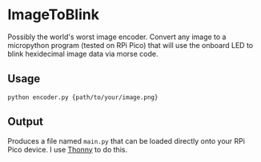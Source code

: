# ImageToBlink
Possibly the world's worst image encoder. Convert any image to a micropython program (tested on RPi Pico) that will use the onboard LED to blink hexidecimal image data via morse code.

## Usage
```
python encoder.py {path/to/your/image.png}
```
## Output

Produces a file named `main.py` that can be loaded directly onto your RPi Pico device. I use [Thonny](https://thonny.org/) to do this.
